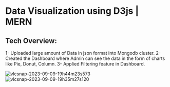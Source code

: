 # Data Visualization using D3js | MERN 

## Tech Overview:
1- Uploaded large amount of Data in json format into Mongodb cluster.
2- Created the Dashboard where Admin can see the data in the form of charts like Pie, Donut, Column.
3- Applied Filtering feature in Dashboard.

![vlcsnap-2023-09-09-19h44m23s573](https://github.com/Kris248/BlackCoffer-Inrernship/assets/92295923/e8bf3012-4aa4-4ae7-87af-999429b68c99)
![vlcsnap-2023-09-09-19h35m27s120](https://github.com/Kris248/BlackCoffer-Inrernship/assets/92295923/d9cd74c0-4b09-40fd-bf36-d02341de952a)
